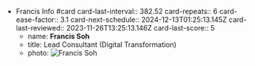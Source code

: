 - Francis Info #card
  card-last-interval:: 382.52
  card-repeats:: 6
  card-ease-factor:: 3.1
  card-next-schedule:: 2024-12-13T01:25:13.145Z
  card-last-reviewed:: 2023-11-26T13:25:13.146Z
  card-last-score:: 5
	- name: **Francis Soh**
	- title: Lead Consultant (Digital Transformation)
	- photo: ![Francis Soh](https://media.licdn.com/dms/image/C5103AQFCniTriFUfsg/profile-displayphoto-shrink_400_400/0/1528214267615?e=1692230400&v=beta&t=HTieNUH2107-rcVs4DYmuB6QmXoaOdFNNVr8sKlyyU0)